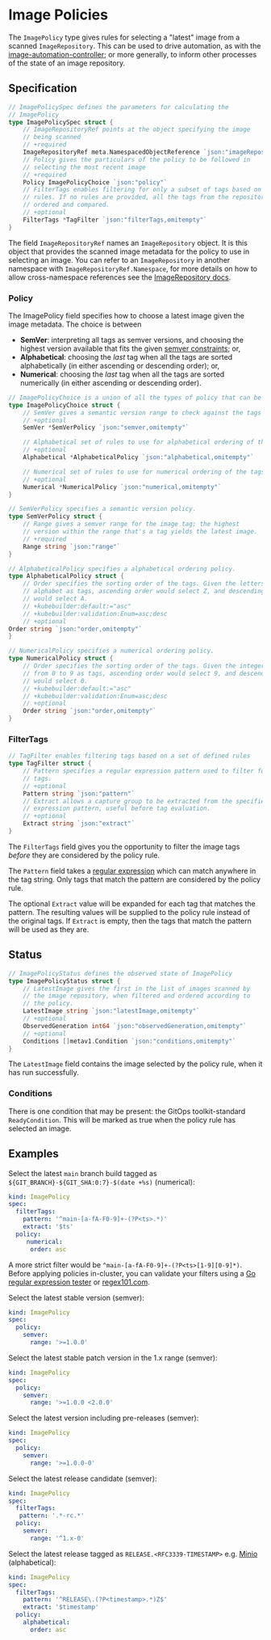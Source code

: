 <!-- -*- fill-column: 100 -*- -->
# Image Policies

The `ImagePolicy` type gives rules for selecting a "latest" image from a scanned
`ImageRepository`. This can be used to drive automation, as with the
[image-automation-controller][];
or more generally, to inform other processes of the state of an
image repository.

## Specification

```go
// ImagePolicySpec defines the parameters for calculating the
// ImagePolicy
type ImagePolicySpec struct {
	// ImageRepositoryRef points at the object specifying the image
	// being scanned
	// +required
	ImageRepositoryRef meta.NamespacedObjectReference `json:"imageRepositoryRef"`
	// Policy gives the particulars of the policy to be followed in
	// selecting the most recent image
	// +required
	Policy ImagePolicyChoice `json:"policy"`
	// FilterTags enables filtering for only a subset of tags based on a set of
	// rules. If no rules are provided, all the tags from the repository will be
	// ordered and compared.
	// +optional
	FilterTags *TagFilter `json:"filterTags,omitempty"`
}
```

The field `ImageRepositoryRef` names an `ImageRepository` object. It is this
object that provides the scanned image metadata for the policy to use in selecting an image.
You can refer to an `ImageRepository` in another namespace with `ImageRepositoryRef.Namespace`,
for more details on how to allow cross-namespace references see the
[ImageRepository docs](imagerepositories.md#allow-cross-namespace-references).

### Policy

The ImagePolicy field specifies how to choose a latest image given the image metadata. The choice is
between

- **SemVer**: interpreting all tags as semver versions, and choosing the highest version available
   that fits the given [semver constraints][semver-range]; or,
- **Alphabetical**: choosing the _last_ tag when all the tags are sorted alphabetically (in either
   ascending or descending order); or,
- **Numerical**: choosing the _last_ tag when all the tags are sorted numerically (in either
  ascending or descending order).

```go
// ImagePolicyChoice is a union of all the types of policy that can be supplied.
type ImagePolicyChoice struct {
	// SemVer gives a semantic version range to check against the tags available.
	// +optional
	SemVer *SemVerPolicy `json:"semver,omitempty"`

	// Alphabetical set of rules to use for alphabetical ordering of the tags.
	// +optional
	Alphabetical *AlphabeticalPolicy `json:"alphabetical,omitempty"`

	// Numerical set of rules to use for numerical ordering of the tags.
	// +optional
	Numerical *NumericalPolicy `json:"numerical,omitempty"`
}

// SemVerPolicy specifies a semantic version policy.
type SemVerPolicy struct {
	// Range gives a semver range for the image tag; the highest
	// version within the range that's a tag yields the latest image.
	// +required
	Range string `json:"range"`
}

// AlphabeticalPolicy specifies a alphabetical ordering policy.
type AlphabeticalPolicy struct {
	// Order specifies the sorting order of the tags. Given the letters of the
	// alphabet as tags, ascending order would select Z, and descending order
	// would select A.
	// +kubebuilder:default:="asc"
	// +kubebuilder:validation:Enum=asc;desc
	// +optional
Order string `json:"order,omitempty"`
}

// NumericalPolicy specifies a numerical ordering policy.
type NumericalPolicy struct {
	// Order specifies the sorting order of the tags. Given the integer values
	// from 0 to 9 as tags, ascending order would select 9, and descending order
	// would select 0.
	// +kubebuilder:default:="asc"
	// +kubebuilder:validation:Enum=asc;desc
	// +optional
	Order string `json:"order,omitempty"`
}
```

### FilterTags

```go
// TagFilter enables filtering tags based on a set of defined rules
type TagFilter struct {
	// Pattern specifies a regular expression pattern used to filter for image
	// tags.
	// +optional
	Pattern string `json:"pattern"`
	// Extract allows a capture group to be extracted from the specified regular
	// expression pattern, useful before tag evaluation.
	// +optional
	Extract string `json:"extract"`
}
```

The `FilterTags` field gives you the opportunity to filter the image tags _before_ they are
considered by the policy rule.

The `Pattern` field takes a [regular expression][regex-go] which can match anywhere in the tag string.
Only tags that match the pattern are considered by the policy rule.

The optional `Extract` value will be expanded for each tag that matches the pattern. The resulting
values will be supplied to the policy rule instead of the original tags. If `Extract` is empty, then
the tags that match the pattern will be used as they are.

## Status

```go
// ImagePolicyStatus defines the observed state of ImagePolicy
type ImagePolicyStatus struct {
	// LatestImage gives the first in the list of images scanned by
	// the image repository, when filtered and ordered according to
	// the policy.
	LatestImage string `json:"latestImage,omitempty"`
	// +optional
	ObservedGeneration int64 `json:"observedGeneration,omitempty"`
	// +optional
	Conditions []metav1.Condition `json:"conditions,omitempty"`
}
```

The `LatestImage` field contains the image selected by the policy rule, when it has run successfully.

### Conditions

There is one condition that may be present: the GitOps toolkit-standard `ReadyCondition`. This will
be marked as true when the policy rule has selected an image.

## Examples

Select the latest `main` branch build tagged as `${GIT_BRANCH}-${GIT_SHA:0:7}-$(date +%s)` (numerical):

```yaml
kind: ImagePolicy
spec:
  filterTags:
    pattern: '^main-[a-fA-F0-9]+-(?P<ts>.*)'
    extract: '$ts'
  policy:
     numerical:
      order: asc
```

A more strict filter would be `^main-[a-fA-F0-9]+-(?P<ts>[1-9][0-9]*)`.
Before applying policies in-cluster, you can validate your filters using
a [Go regular expression tester](https://regoio.herokuapp.com)
or [regex101.com](https://regex101.com/).

Select the latest stable version (semver):

```yaml
kind: ImagePolicy
spec:
  policy:
    semver:
      range: '>=1.0.0'
```

Select the latest stable patch version in the 1.x range (semver):

```yaml
kind: ImagePolicy
spec:
  policy:
    semver:
      range: '>=1.0.0 <2.0.0'
```

Select the latest version including pre-releases (semver):

```yaml
kind: ImagePolicy
spec:
  policy:
    semver:
      range: '>=1.0.0-0'
```

Select the latest release candidate (semver):

```yaml
kind: ImagePolicy
spec:
  filterTags:
   pattern: '.*-rc.*'
  policy:
    semver:
      range: '^1.x-0'
```

Select the latest release tagged as `RELEASE.<RFC3339-TIMESTAMP>`
e.g. [Minio](https://hub.docker.com/r/minio/minio) (alphabetical):

```yaml
kind: ImagePolicy
spec:
  filterTags:
    pattern: '^RELEASE\.(?P<timestamp>.*)Z$'
    extract: '$timestamp'
  policy:
    alphabetical:
      order: asc
```

[image-automation-controller]: https://github.com/fluxcd/image-automation-controller
[semver-range]: https://github.com/Masterminds/semver#checking-version-constraints
[regex-go]: https://golang.org/pkg/regexp/syntax
